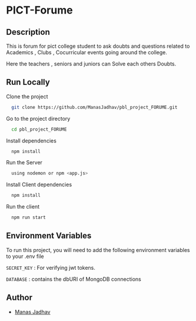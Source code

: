
# PICT-Forume


## Description

This is forum for pict college student to ask doubts and questions related to Academics , Clubs , Cocurricular events going around the college.

Here the teachers , seniors and juniors can Solve each others Doubts.


## Run Locally

Clone the project

```bash
  git clone https://github.com/ManasJadhav/pbl_project_FORUME.git
```

Go to the project directory

```bash
  cd pbl_project_FORUME
```

Install dependencies

```bash
  npm install
```

Run the Server

```bash
  using nodemon or npm <app.js>
```

Install Client dependencies

```bash
  npm install
```

Run the client
```bash
  npm run start
```

## Environment Variables

To run this project, you will need to add the following environment variables to your .env file

`SECRET_KEY` : For verifying jwt tokens.

`DATABASE` : contains the dbURI of MongoDB connections


## Author

- [Manas Jadhav](https://github.com/ManasJadhav)




